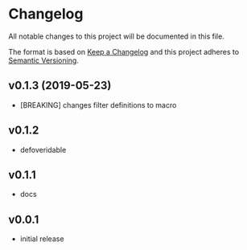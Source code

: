 # Changelog

All notable changes to this project will be documented in this file.

The format is based on [Keep a Changelog](http://keepachangelog.com/en/1.0.0/)
and this project adheres to [Semantic Versioning](http://semver.org/spec/v2.0.0.html).

## v0.1.3 (2019-05-23)

  * [BREAKING] changes filter definitions to macro

## v0.1.2

  * defoveridable

## v0.1.1

  * docs

## v0.0.1

  * initial release